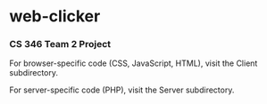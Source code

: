 # web-clicker
### CS 346 Team 2 Project

For browser-specific code (CSS, JavaScript, HTML), visit the Client subdirectory.

For server-specific code (PHP), visit the Server subdirectory.
